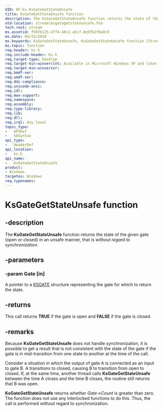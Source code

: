 ```yaml
---
UID: NF:ks.KsGateGetStateUnsafe
title: KsGateGetStateUnsafe function
description: The KsGateGetStateUnsafe function returns the state of the given gate (open or closed) in an unsafe manner, that is without regard to synchronization.
old-location: stream\ksgategetstateunsafe.htm
tech.root: stream
ms.assetid: f5976125-4ff4-48c2-a5c7-8e9fb2f8a0c9
ms.date: 04/23/2018
ms.keywords: KsGateGetStateUnsafe, KsGateGetStateUnsafe function [Streaming Media Devices], avfunc_1f18b601-daaf-4df2-98c2-a91646f84c0d.xml, ks/KsGateGetStateUnsafe, stream.ksgategetstateunsafe
ms.topic: function
req.header: ks.h
req.include-header: Ks.h
req.target-type: Desktop
req.target-min-winverclnt: Available in Microsoft Windows XP and later operating systems and DirectX 8.0 and later DirectX versions.
req.target-min-winversvr: 
req.kmdf-ver: 
req.umdf-ver: 
req.ddi-compliance: 
req.unicode-ansi: 
req.idl: 
req.max-support: 
req.namespace: 
req.assembly: 
req.type-library: 
req.lib: 
req.dll: 
req.irql: Any level
topic_type:
-	APIRef
-	kbSyntax
api_type:
-	HeaderDef
api_location:
-	ks.h
api_name:
-	KsGateGetStateUnsafe
product:
- Windows
targetos: Windows
req.typenames: 
---
```


# KsGateGetStateUnsafe function


## -description


The<b> KsGateGetStateUnsafe</b> function returns the state of the given gate (open or closed)  in an unsafe manner, that is <i>without regard to synchronization</i>.


## -parameters




### -param Gate [in]

A pointer to a <a href="https://msdn.microsoft.com/library/windows/hardware/ff562566">KSGATE</a> structure representing the gate for which to return the state.


## -returns



This call returns <b>TRUE</b> if the gate is open and <b>FALSE</b> if the gate is closed.




## -remarks



Because <b>KsGateGetStateUnsafe</b> does not handle synchronization, it is possible to get a result that is not consistent with the state of the gate if the gate is in mid-transition from one state to another at the time of the call.

Consider a situation in which the output of gate A is connected as an input to gate B. A transitions to closed, causing B to transition from open to closed. If, at the same time, another thread calls <b>KsGateGetStateUnsafe</b> between the time A closes and the time B closes, the routine still returns that B was open.

<b>KsGateGetStateUnsafe</b> returns whether <i>Gate-&gt;Count</i> is greater than zero. The function does not use any interlocked functions to do this. Thus, the call is performed without regard to synchronization.



